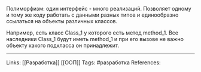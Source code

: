 Полиморфизм: один интерфейс - много реализаций. Позволяет одному и тому же коду работать с данными разных типов и единообразно ссылаться на объекты различных классов. 

Например, есть класс Class_1 у которого есть метод method_1. Все наследники Class_1 будут иметь method_1 и при его вызове не важно объекту какого подкласса он принадлежит. 
___
Links: [[Разработка]] [[ООП]]
Tags: #разработка 
References: